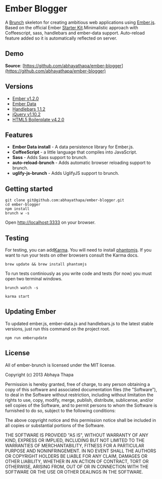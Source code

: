 # Ember Blogger

A [Brunch](http://brunch.io) skeleton for creating ambitious web applications using [Ember.js](http://emberjs.com). Based on the official Ember [Starter Kit](https://github.com/emberjs/starter-kit/archive/master.zip).Minimalistic approach with Coffeescript, sass, handlebars and ember-data support. Auto-reload feature added so it is automatically reflected on server.


## Demo

**Source**: [https://github.com/abhayathapa/ember-blogger](https://github.com/abhayathapa/ember-blogger)

## Versions
- [Ember v1.2.0](http://emberjs.com)
- [Ember Data](https://github.com/emberjs/data)
- [Handlebars 1.1.2](http://handlebarsjs.com)
- [jQuery v1.10.2](http://jquery.com)
- [HTML5 Boilerplate v4.2.0](http://html5boilerplate.com)

## Features

- **Ember Data install** - A data persistence library for Ember.js.
- **CoffeeScript** - a little language that compiles into JavaScript.
- **Sass** - Adds Sass support to brunch.
- **auto-reload-brunch** - Adds automatic browser reloading support to brunch.
- **uglify-js-brunch** - Adds UglifyJS support to brunch.

## Getting started

```
git clone git@github.com:abhayathapa/ember-blogger.git
cd ember-blogger
npm install
brunch w -s
```
Open [http://localhost:3333](http://localhost:3333) on your browser.


## Testing

For testing, you can add[Karma](https://github.com/karma-runner). You will need to install [phantomjs](https://github.com/ariya/phantomjs). If you want to run your tests on other browsers consult the Karma docs.

```
brew update && brew install phantomjs
```

To run tests continiously as you write code and tests (for now) you must open two terminal windows.

```
brunch watch -s
```

```
karma start
```

## Updating Ember

To updated ember.js, ember-data.js and handlebars.js to the latest stable versions, just run this command on the project root.

```
npm run emberupdate
```

## License

All of ember-brunch is licensed under the MIT license.

Copyright (c) 2013 Abhaya Thapa

Permission is hereby granted, free of charge, to any person obtaining a copy of this software and associated documentation files (the "Software"), to deal in the Software without restriction, including without limitation the rights to use, copy, modify, merge, publish, distribute, sublicense, and/or sell copies of the Software, and to permit persons to whom the Software is furnished to do so, subject to the following conditions:

The above copyright notice and this permission notice shall be included in all copies or substantial portions of the Software.

THE SOFTWARE IS PROVIDED "AS IS", WITHOUT WARRANTY OF ANY KIND, EXPRESS OR IMPLIED, INCLUDING BUT NOT LIMITED TO THE WARRANTIES OF MERCHANTABILITY, FITNESS FOR A PARTICULAR PURPOSE AND NONINFRINGEMENT. IN NO EVENT SHALL THE AUTHORS OR COPYRIGHT HOLDERS BE LIABLE FOR ANY CLAIM, DAMAGES OR OTHER LIABILITY, WHETHER IN AN ACTION OF CONTRACT, TORT OR OTHERWISE, ARISING FROM, OUT OF OR IN CONNECTION WITH THE SOFTWARE OR THE USE OR OTHER DEALINGS IN THE SOFTWARE.
